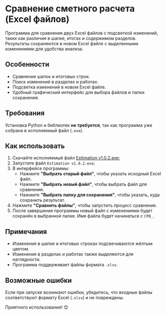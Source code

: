 # Сравнение сметного расчета (Excel файлов)

Программа для сравнения двух Excel файлов с подсветкой изменений, таких как различия в шапке, итогах и содержимом разделов. Результаты сохраняются в новом Excel файле с выделенными изменениями для удобства анализа.

## Особенности

- Сравнение шапок и итоговых строк.
- Поиск изменений в разделах и работах.
- Подсветка изменений в новом Excel файле.
- Удобный графический интерфейс для выбора файлов и папки сохранения.

## Требования

Установка Python и библиотек **не требуется**, так как программа уже собрана в исполняемый файл (`.exe`).

## Как использовать

1. Скачайте исполняемый файл [Estimation v1.0.2.exe](https://github.com/AniCatPro/estimation_contrast/releases/download/main/Estimation.v1.0.2.exe);
2. Запустите файл `Estimation v1.0.2.exe`;
3. В интерфейсе программы:
   - Нажмите **"Выбрать старый файл"**, чтобы указать исходный Excel файл.
   - Нажмите **"Выбрать новый файл"**, чтобы выбрать файл для сравнения.
   - Нажмите **"Выбрать папку для сохранения"**, чтобы указать, куда сохранить результат.
4. Нажмите **"Сравнить файлы"**, чтобы запустить процесс сравнения.
5. После завершения программы новый файл с изменениями будет сохранён в выбранной папке. Имя файла будет начинаться с `СРВ_`.

## Примечания

- Изменения в шапке и итоговых строках подсвечиваются жёлтым цветом.
- Изменения в разделах и работах также выделяются для наглядности.
- Программа поддерживает файлы формата `.xlsx`.

## Возможные ошибки

Если при запуске возникают ошибки, убедитесь, что входные файлы соответствуют формату Excel (`.xlsx`) и не повреждены.

Приятного использования! 😊
